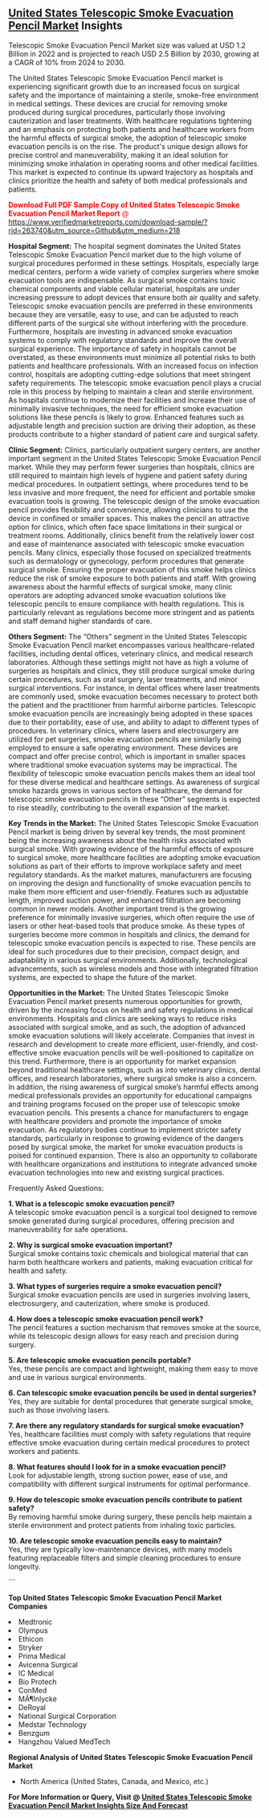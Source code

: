 <h2><a href="https://www.verifiedmarketreports.com/download-sample/?rid=263740&amp;utm_source=Github&amp;utm_medium=218" target="_blank">United States Telescopic Smoke Evacuation Pencil Market</a> Insights</h2><p>Telescopic Smoke Evacuation Pencil Market size was valued at USD 1.2 Billion in 2022 and is projected to reach USD 2.5 Billion by 2030, growing at a CAGR of 10% from 2024 to 2030.</p><p> <p>The United States Telescopic Smoke Evacuation Pencil market is experiencing significant growth due to an increased focus on surgical safety and the importance of maintaining a sterile, smoke-free environment in medical settings. These devices are crucial for removing smoke produced during surgical procedures, particularly those involving cauterization and laser treatments. With healthcare regulations tightening and an emphasis on protecting both patients and healthcare workers from the harmful effects of surgical smoke, the adoption of telescopic smoke evacuation pencils is on the rise. The product's unique design allows for precise control and maneuverability, making it an ideal solution for minimizing smoke inhalation in operating rooms and other medical facilities. This market is expected to continue its upward trajectory as hospitals and clinics prioritize the health and safety of both medical professionals and patients. <p><span class=""><span style="color: #ff0000;"><strong>Download Full PDF Sample Copy of United States Telescopic Smoke Evacuation Pencil Market Report</strong> @ </span><a href="https://www.verifiedmarketreports.com/download-sample/?rid=263740&amp;utm_source=Github&amp;utm_medium=218" target="_blank">https://www.verifiedmarketreports.com/download-sample/?rid=263740&amp;utm_source=Github&amp;utm_medium=218</a></span></p></p> <p><strong>Hospital Segment:</strong> The hospital segment dominates the United States Telescopic Smoke Evacuation Pencil market due to the high volume of surgical procedures performed in these settings. Hospitals, especially large medical centers, perform a wide variety of complex surgeries where smoke evacuation tools are indispensable. As surgical smoke contains toxic chemical components and viable cellular material, hospitals are under increasing pressure to adopt devices that ensure both air quality and safety. Telescopic smoke evacuation pencils are preferred in these environments because they are versatile, easy to use, and can be adjusted to reach different parts of the surgical site without interfering with the procedure. Furthermore, hospitals are investing in advanced smoke evacuation systems to comply with regulatory standards and improve the overall surgical experience. The importance of safety in hospitals cannot be overstated, as these environments must minimize all potential risks to both patients and healthcare professionals. With an increased focus on infection control, hospitals are adopting cutting-edge solutions that meet stringent safety requirements. The telescopic smoke evacuation pencil plays a crucial role in this process by helping to maintain a clean and sterile environment. As hospitals continue to modernize their facilities and increase their use of minimally invasive techniques, the need for efficient smoke evacuation solutions like these pencils is likely to grow. Enhanced features such as adjustable length and precision suction are driving their adoption, as these products contribute to a higher standard of patient care and surgical safety. <p><strong>Clinic Segment:</strong> Clinics, particularly outpatient surgery centers, are another important segment in the United States Telescopic Smoke Evacuation Pencil market. While they may perform fewer surgeries than hospitals, clinics are still required to maintain high levels of hygiene and patient safety during medical procedures. In outpatient settings, where procedures tend to be less invasive and more frequent, the need for efficient and portable smoke evacuation tools is growing. The telescopic design of the smoke evacuation pencil provides flexibility and convenience, allowing clinicians to use the device in confined or smaller spaces. This makes the pencil an attractive option for clinics, which often face space limitations in their surgical or treatment rooms. Additionally, clinics benefit from the relatively lower cost and ease of maintenance associated with telescopic smoke evacuation pencils. Many clinics, especially those focused on specialized treatments such as dermatology or gynecology, perform procedures that generate surgical smoke. Ensuring the proper evacuation of this smoke helps clinics reduce the risk of smoke exposure to both patients and staff. With growing awareness about the harmful effects of surgical smoke, many clinic operators are adopting advanced smoke evacuation solutions like telescopic pencils to ensure compliance with health regulations. This is particularly relevant as regulations become more stringent and as patients and staff demand higher standards of care. <p><strong>Others Segment:</strong> The “Others” segment in the United States Telescopic Smoke Evacuation Pencil market encompasses various healthcare-related facilities, including dental offices, veterinary clinics, and medical research laboratories. Although these settings might not have as high a volume of surgeries as hospitals and clinics, they still produce surgical smoke during certain procedures, such as oral surgery, laser treatments, and minor surgical interventions. For instance, in dental offices where laser treatments are commonly used, smoke evacuation becomes necessary to protect both the patient and the practitioner from harmful airborne particles. Telescopic smoke evacuation pencils are increasingly being adopted in these spaces due to their portability, ease of use, and ability to adapt to different types of procedures. In veterinary clinics, where lasers and electrosurgery are utilized for pet surgeries, smoke evacuation pencils are similarly being employed to ensure a safe operating environment. These devices are compact and offer precise control, which is important in smaller spaces where traditional smoke evacuation systems may be impractical. The flexibility of telescopic smoke evacuation pencils makes them an ideal tool for these diverse medical and healthcare settings. As awareness of surgical smoke hazards grows in various sectors of healthcare, the demand for telescopic smoke evacuation pencils in these “Other” segments is expected to rise steadily, contributing to the overall expansion of the market. <p><strong>Key Trends in the Market:</strong> The United States Telescopic Smoke Evacuation Pencil market is being driven by several key trends, the most prominent being the increasing awareness about the health risks associated with surgical smoke. With growing evidence of the harmful effects of exposure to surgical smoke, more healthcare facilities are adopting smoke evacuation solutions as part of their efforts to improve workplace safety and meet regulatory standards. As the market matures, manufacturers are focusing on improving the design and functionality of smoke evacuation pencils to make them more efficient and user-friendly. Features such as adjustable length, improved suction power, and enhanced filtration are becoming common in newer models. Another important trend is the growing preference for minimally invasive surgeries, which often require the use of lasers or other heat-based tools that produce smoke. As these types of surgeries become more common in hospitals and clinics, the demand for telescopic smoke evacuation pencils is expected to rise. These pencils are ideal for such procedures due to their precision, compact design, and adaptability in various surgical environments. Additionally, technological advancements, such as wireless models and those with integrated filtration systems, are expected to shape the future of the market. <p><strong>Opportunities in the Market:</strong> The United States Telescopic Smoke Evacuation Pencil market presents numerous opportunities for growth, driven by the increasing focus on health and safety regulations in medical environments. Hospitals and clinics are seeking ways to reduce risks associated with surgical smoke, and as such, the adoption of advanced smoke evacuation solutions will likely accelerate. Companies that invest in research and development to create more efficient, user-friendly, and cost-effective smoke evacuation pencils will be well-positioned to capitalize on this trend. Furthermore, there is an opportunity for market expansion beyond traditional healthcare settings, such as into veterinary clinics, dental offices, and research laboratories, where surgical smoke is also a concern. In addition, the rising awareness of surgical smoke’s harmful effects among medical professionals provides an opportunity for educational campaigns and training programs focused on the proper use of telescopic smoke evacuation pencils. This presents a chance for manufacturers to engage with healthcare providers and promote the importance of smoke evacuation. As regulatory bodies continue to implement stricter safety standards, particularly in response to growing evidence of the dangers posed by surgical smoke, the market for smoke evacuation products is poised for continued expansion. There is also an opportunity to collaborate with healthcare organizations and institutions to integrate advanced smoke evacuation technologies into new and existing surgical practices. <p>Frequently Asked Questions:</p> <p><strong>1. What is a telescopic smoke evacuation pencil?</strong><br>A telescopic smoke evacuation pencil is a surgical tool designed to remove smoke generated during surgical procedures, offering precision and maneuverability for safe operations.</p> <p><strong>2. Why is surgical smoke evacuation important?</strong><br>Surgical smoke contains toxic chemicals and biological material that can harm both healthcare workers and patients, making evacuation critical for health and safety.</p> <p><strong>3. What types of surgeries require a smoke evacuation pencil?</strong><br>Surgical smoke evacuation pencils are used in surgeries involving lasers, electrosurgery, and cauterization, where smoke is produced.</p> <p><strong>4. How does a telescopic smoke evacuation pencil work?</strong><br>The pencil features a suction mechanism that removes smoke at the source, while its telescopic design allows for easy reach and precision during surgery.</p> <p><strong>5. Are telescopic smoke evacuation pencils portable?</strong><br>Yes, these pencils are compact and lightweight, making them easy to move and use in various surgical environments.</p> <p><strong>6. Can telescopic smoke evacuation pencils be used in dental surgeries?</strong><br>Yes, they are suitable for dental procedures that generate surgical smoke, such as those involving lasers.</p> <p><strong>7. Are there any regulatory standards for surgical smoke evacuation?</strong><br>Yes, healthcare facilities must comply with safety regulations that require effective smoke evacuation during certain medical procedures to protect workers and patients.</p> <p><strong>8. What features should I look for in a smoke evacuation pencil?</strong><br>Look for adjustable length, strong suction power, ease of use, and compatibility with different surgical instruments for optimal performance.</p> <p><strong>9. How do telescopic smoke evacuation pencils contribute to patient safety?</strong><br>By removing harmful smoke during surgery, these pencils help maintain a sterile environment and protect patients from inhaling toxic particles.</p> <p><strong>10. Are telescopic smoke evacuation pencils easy to maintain?</strong><br>Yes, they are typically low-maintenance devices, with many models featuring replaceable filters and simple cleaning procedures to ensure longevity.</p> ```</p><p><strong>Top United States Telescopic Smoke Evacuation Pencil Market Companies</strong></p><div data-test-id=""><p><li>Medtronic</li><li> Olympus</li><li> Ethicon</li><li> Stryker</li><li> Prima Medical</li><li> Avicenna Surgical</li><li> IC Medical</li><li> Bio Protech</li><li> ConMed</li><li> MÃ¶lnlycke</li><li> DeRoyal</li><li> National Surgical Corporation</li><li> Medstar Technology</li><li> Benzgum</li><li> Hangzhou Valued MedTech</li></p><div><strong>Regional Analysis of&nbsp;United States Telescopic Smoke Evacuation Pencil Market</strong></div><ul><li dir="ltr"><p dir="ltr">North America&nbsp;(United States, Canada, and Mexico, etc.)</p></li></ul><p><strong>For More Information or Query, Visit @&nbsp;</strong><strong><a href="https://www.verifiedmarketreports.com/product/telescopic-smoke-evacuation-pencil-market/?utm_source=Github&amp;utm_medium=218" target="_blank">United States Telescopic Smoke Evacuation Pencil Market Insights Size And Forecast</a></strong></p></div>
